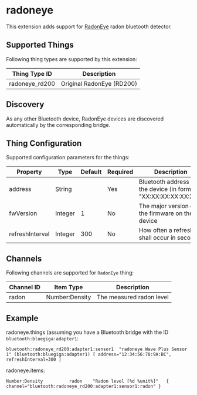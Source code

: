 # radoneye

This extension adds support for [RadonEye](http://radonftlab.com/radon-sensor-product/radon-detector/rd200/) radon bluetooth detector.

## Supported Things

Following thing types are supported by this extension:

| Thing Type ID  |        Description         |
|----------------|----------------------------|
| radoneye_rd200 | Original RadonEye  (RD200) |

## Discovery

As any other Bluetooth device, RadonEye devices are discovered automatically by the corresponding bridge.

## Thing Configuration

Supported configuration parameters for the things:

|    Property     |  Type   | Default | Required |                           Description                           |
|-----------------|---------|---------|----------|-----------------------------------------------------------------|
| address         | String  |         | Yes      | Bluetooth address of the device (in format "XX:XX:XX:XX:XX:XX") |
| fwVersion       | Integer | 1       | No       | The major version of the firmware on the device                 |
| refreshInterval | Integer | 300     | No       | How often a refresh shall occur in seconds                      |

## Channels

Following channels are supported for `RadonEye` thing:

| Channel ID |   Item Type    |       Description        |
|------------|----------------|--------------------------|
| radon      | Number:Density | The measured radon level |

## Example

radoneye.things (assuming you have a Bluetooth bridge with the ID `bluetooth:bluegiga:adapter1`:

```
bluetooth:radoneye_rd200:adapter1:sensor1  "radoneye Wave Plus Sensor 1" (bluetooth:bluegiga:adapter1) [ address="12:34:56:78:9A:BC", refreshInterval=300 ]
```

radoneye.items:

```
Number:Density          radon    "Radon level [%d %unit%]"   { channel="bluetooth:radoneye_rd200:adapter1:sensor1:radon" }
```

